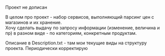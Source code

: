 Проект не дописан

В целом про проект - набор сервисов, выполняющий парсинг цен с магазинов и их хранение.  
Хочу сделать выдачу по запросу информации (изменение, величина и пр) в разном виде - по категориям, конкретным продуктам.

Описание в Description.txt - там мои текущие виды на структуру проекта. Периодически корректирую